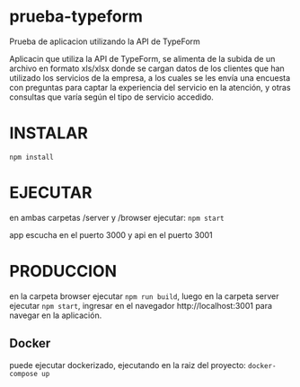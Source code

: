 # prueba-typeform
Prueba de aplicacion utilizando la API de TypeForm

Aplicacin que utiliza la API de TypeForm, se alimenta de la subida de un archivo en formato xls/xlsx donde se cargan datos de
los clientes que han utilizado los servicios de la empresa, a los cuales se les envía una encuesta con preguntas para captar la
experiencia del servicio en la atención, y otras consultas que varía según el tipo de servicio accedido.

# INSTALAR
```npm install```
# EJECUTAR
en ambas carpetas /server y /browser ejecutar:
```npm start```

app escucha en el puerto 3000 y api en el puerto 3001

# PRODUCCION
en la carpeta browser ejecutar ```npm run build```, luego en la carpeta server ejecutar ```npm start```, ingresar en el navegador http://localhost:3001 para navegar en la aplicación. 

## Docker
puede ejecutar dockerizado, ejecutando en la raiz del proyecto:
```docker-compose up```
